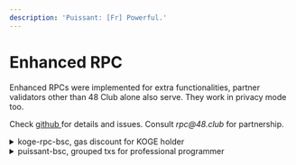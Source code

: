 ```yaml
---
description: 'Puissant: [Fr] Powerful.'
---
```


# Enhanced RPC

Enhanced RPCs were implemented for extra functionalities, partner validators other than 48 Club alone also serve. They work in privacy mode too.

Check [github ](https://github.com/BNB48Club/enhanced\_rpc)for details and issues. Consult _rpc@48.club_ for partnership.

<details>

<summary>koge-rpc-bsc, gas discount for KOGE holder</summary>

Hold [$KOGE](https://bscscan.com/token/0xe6df05ce8c8301223373cf5b969afcb1498c5528) to enjoy discount of BSC gas fee !&#x20;

As far as：&#x20;

1. There is at least 1 KOGE in your wallet(Including wallet balance, DAO-staked and [48er-nft.md](../../../../dao/governance/48er-nft.md "mention")).&#x20;
2. Use this RPC -> https://koge-rpc-bsc.48.club

You can enjoy a gas discount up to 80% then.&#x20;

Please notice there are conditions for this discount. The more gasLimit your tx has, the more KOGE you need to be eligible

Effective KOGE balance includes:

1. $KOGE in your wallet, up to 10.
2. $KOGE staked to [DAO](https://www.bnb48.club/staking).
3. Each held 48er NFT is considered as 1,000,000 KOGE holding.

<pre><code>Effective KOGE or eKOGE
= min(10,Koge Balance) + Koge Staked + 48erNFTBalance * 1,000,000

<strong>eKOGE      max gasLimit for 1gwei discount
</strong>&#x3C;1        0
1~10      240000
100       480000
1000      960000
10000     1920000
...
//10 times holding double the max gasLimit
</code></pre>

When the gasLimit exceeds your eligible quota, you can hold more KOGE or set a higher gasPrice. A recommended gasPrice will be included in the error msg, just set the new gasPrice and send your tx again.

Since not all the validators seal txs below 5gwei (while 48 Club and partners do), gas discounted tx may be sealed a bit slower, it's totally normal.

\*We only accept no more than 1 discounted transaction from identical sender each block, so please hold your tx until the previous one gets confirmed or rejected.

\*Please don't exploit the service, we have a blacklist mechanism.

\*For partner project (e.g. Alpaca) there's no restriction on gasLimit.

</details>

<details>

<summary>puissant-bsc, grouped txs for professional programmer</summary>

Puissant is a service where grouped txs are supported as an atomic operation without breaking gasPrice based ordering. Puissant is natively in private mode.

Powerful tool for programmers only, you can't use this URL as an ordinary wallet RPC.

Check [puissant-api.md](puissant-api.md "mention")for details.

</details>
